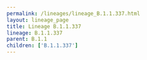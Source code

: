 ```yaml
---
permalink: /lineages/lineage_B.1.1.337.html
layout: lineage_page
title: Lineage B.1.1.337
lineage: B.1.1.337
parent: B.1.1
children: ['B.1.1.337']
---
```

